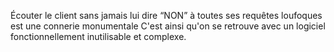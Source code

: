 Écouter le client sans jamais lui dire “NON” à toutes ses requêtes loufoques est une connerie monumentale C'est ainsi qu'on se retrouve avec un logiciel fonctionnellement inutilisable et complexe.
